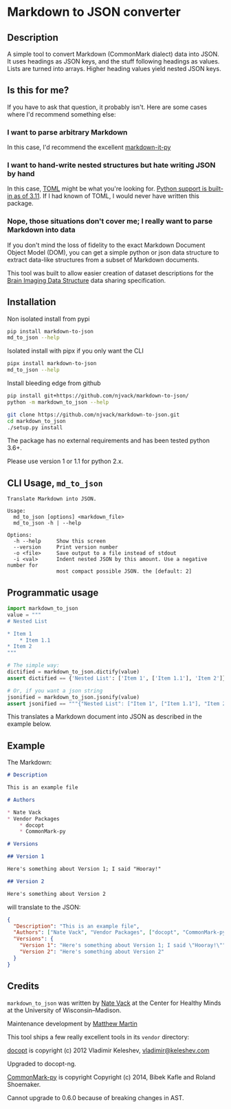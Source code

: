 # Markdown to JSON converter

## Description

A simple tool to convert Markdown (CommonMark dialect) data into JSON. It uses headings as JSON keys, and the stuff following headings as values. Lists are turned into arrays. Higher heading values yield nested JSON keys.

## Is this for me?

If you have to ask that question, it probably isn't. Here are some cases where I'd recommend something else:

### I want to parse arbitrary Markdown

In this case, I'd recommend the excellent [markdown-it-py](https://github.com/executablebooks/markdown-it-py)

### I want to hand-write nested structures but hate writing JSON by hand

In this case, [TOML](https://toml.io/en/) might be what you're looking for. [Python support is built-in as of 3.11](https://docs.python.org/3/library/tomllib.html). If I had known of TOML, I would never have written this package.

### Nope, those situations don't cover me; I really want to parse Markdown into data

If you don't mind the loss of fidelity to the exact Markdown Document Object Model (DOM), you can get a simple python or json data structure to extract data-like structures from a subset of Markdown documents.

This tool was built to allow easier creation of dataset descriptions for the [Brain Imaging Data Structure](http://bids.neuroimaging.io/) data sharing specification.

## Installation

Non isolated install from pypi
```bash
pip install markdown-to-json
md_to_json --help
```

Isolated install with pipx if you only want the CLI
```bash
pipx install markdown-to-json
md_to_json --help
```

Install bleeding edge from github
```bash
pip install git+https://github.com/njvack/markdown-to-json/
python -m markdown_to_json --help
```

```bash
git clone https://github.com/njvack/markdown-to-json.git
cd markdown_to_json
./setup.py install
```

The package has no external requirements and has been tested python 3.6+.

Please use version 1 or 1.1 for python 2.x.

## CLI Usage, `md_to_json`

```
Translate Markdown into JSON.

Usage:
  md_to_json [options] <markdown_file>
  md_to_json -h | --help

Options:
  -h --help     Show this screen
  --version     Print version number
  -o <file>     Save output to a file instead of stdout
  -i <val>      Indent nested JSON by this amount. Use a negative number for
                most compact possible JSON. the [default: 2]
```

## Programmatic usage
```python
import markdown_to_json
value = """
# Nested List

* Item 1
    * Item 1.1
* Item 2
"""

# The simple way:
dictified = markdown_to_json.dictify(value)
assert dictified == {'Nested List': ['Item 1', ['Item 1.1'], 'Item 2']}

# Or, if you want a json string
jsonified = markdown_to_json.jsonify(value)
assert jsonified == """{"Nested List": ["Item 1", ["Item 1.1"], "Item 2"]}"""
```

This translates a Markdown document into JSON as described in the example below.

## Example

The Markdown:

```markdown
# Description

This is an example file

# Authors

* Nate Vack
* Vendor Packages
    * docopt
    * CommonMark-py

# Versions

## Version 1

Here's something about Version 1; I said "Hooray!"

## Version 2

Here's something about Version 2
```

will translate to the JSON:

```json
{
  "Description": "This is an example file",
  "Authors": ["Nate Vack", "Vendor Packages", ["docopt", "CommonMark-py"]],
  "Versions": {
    "Version 1": "Here's something about Version 1; I said \"Hooray!\"",
    "Version 2": "Here's something about Version 2"
  }
}
```

## Credits

`markdown_to_json` was written by [Nate Vack](https://github.com/njvack) at the Center for Healthy Minds at the University of Wisconsin–Madison.

Maintenance development by [Matthew Martin](https://github.com/matthewdeanmartin/)

This tool ships a few really excellent tools in its `vendor` directory:

[docopt](https://github.com/docopt/docopt) is copyright (c) 2012 Vladimir Keleshev, <vladimir@keleshev.com>

Upgraded to docopt-ng.

[CommonMark-py](https://github.com/rolandshoemaker/CommonMark-py) is copyright Copyright (c) 2014, Bibek Kafle and Roland Shoemaker.

Cannot upgrade to 0.6.0 because of breaking changes in AST.
